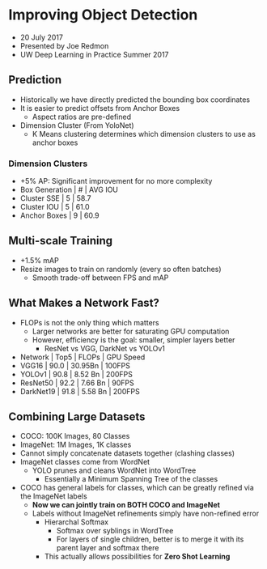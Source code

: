 # Improving Object Detection

- 20 July 2017
- Presented by Joe Redmon
- UW Deep Learning in Practice Summer 2017

## Prediction

- Historically we have directly predicted the bounding box coordinates
- It is easier to predict offsets from Anchor Boxes
  - Aspect ratios are pre-defined
- Dimension Cluster (From YoloNet)
  - K Means clustering determines which dimension clusters to use as anchor boxes

### Dimension Clusters

- +5% AP: Significant improvement for no more complexity
- Box Generation | # | AVG IOU
- Cluster SSE | 5 | 58.7
- Cluster IOU | 5 | 61.0
- Anchor Boxes | 9 | 60.9

## Multi-scale Training

- +1.5% mAP
- Resize images to train on randomly (every so often batches)
  - Smooth trade-off between FPS and mAP

## What Makes a Network Fast?

- FLOPs is not the only thing which matters
  - Larger networks are better for saturating GPU computation
  - However, efficiency is the goal: smaller, simpler layers better 
    - ResNet vs VGG, DarkNet vs YOLOv1
- Network | Top5 | FLOPs | GPU Speed
- VGG16 | 90.0 | 30.95Bn | 100FPS
- YOLOv1 | 90.8 | 8.52 Bn | 200FPS
- ResNet50 | 92.2 | 7.66 Bn | 90FPS
- DarkNet19 | 91.8 | 5.58 Bn | 200FPS

## Combining Large Datasets

- COCO: 100K Images, 80 Classes
- ImageNet: 1M Images, 1K classes
- Cannot simply concatenate datasets together (clashing classes)
- ImageNet classes come from WordNet
  - YOLO prunes and cleans WordNet into WordTree
    - Essentially a Minimum Spanning Tree of the classes
- COCO has general labels for classes, which can be greatly refined via the ImageNet labels
  - **Now we can jointly train on BOTH COCO and ImageNet**
  - Labels without ImageNet refinements simply have non-refined error
    - Hierarchal Softmax
      - Softmax over syblings in WordTree
      - For layers of single children, better is to merge it with its parent layer and softmax there
    - This actually allows possibilities for **Zero Shot Learning**